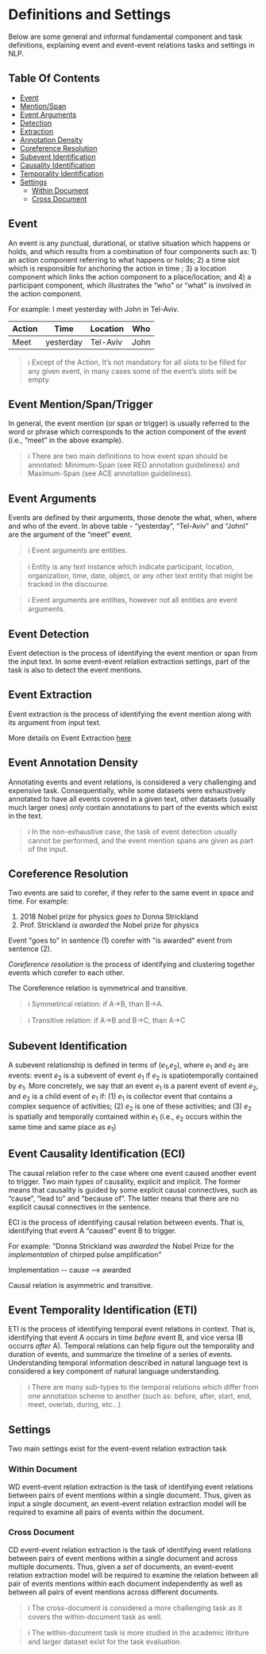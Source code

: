# Definitions and Settings
Below are some general and informal fundamental component and task definitions, explaining event and event-event relations tasks and settings in NLP.


## Table Of Contents
- [Event](#event)
- [Mention/Span](#event-mentionspan)
- [Event Arguments](#event-arguments)
- [Detection](#event-detection)
- [Extraction](#event-extraction)
- [Annotation Density](#event-annotation-density)
- [Coreference Resolution](#coreference-resolution)
- [Subevent Identification](#subevent-identification)
- [Causality Identification](#event-causality-identification-eci)
- [Temporality Identification](#event-temporality-identification-eti)
- [Settings](#settings)
    - [Within Document](#within-document)
    - [Cross Document](#cross-document)


## Event
An event is any punctual, durational, or stative situation which happens or holds, and which results from a combination of four components such as: 1) an action component referring to what happens or holds; 2) a time slot which is responsible for anchoring the action in time ; 3) a location component which links the action component to a place/location; and 4) a participant component, which illustrates the “who” or “what” is involved in the action component.

For example: I meet yesterday with John in Tel-Aviv.

| Action | Time | Location | Who |
| ------------- | ------------- | ------------- | ------------- |
| Meet | yesterday | Tel-Aviv | John |

> ℹ️  Except of the Action, It’s not mandatory for all slots to be filled for any given event, in many cases some of the event’s slots will be empty.


## Event Mention/Span/Trigger
In general, the event mention (or span or trigger) is usually referred to the word or phrase which corresponds to the action component of the event (i.e., “meet” in the above example).

> ℹ️ There are two main definitions to how event span should be annotated: Minimum-Span (see RED annotation guideliness) and Maximum-Span (see ACE annotation guideliness).


## Event Arguments
Events are defined by their arguments, those denote the what, when, where and who of the event. In above table - “yesterday”, “Tel-Aviv” and “Johnl” are the argument of the “meet” event.

> ℹ️ Event arguments are entities. 

> ℹ️ Entity is any text instance which indicate participant, location, organization, time, date, object, or any other text entity that might be tracked in the discourse. 

> ℹ️ Event arguments are entities, however not all entities are event arguments.


## Event Detection
Event detection is the process of identifying the event mention or span from the input text. In some event-event relation extraction settings, part of the task is also to detect the event mentions.


## Event Extraction
Event extraction is the process of identifying the event mention along with its argument from input text. 

More details on Event Extraction [here](arguments.md)


## Event Annotation Density
Annotating events and event relations, is considered a very challenging and expensive task. Consequentially, while some datasets were exhaustively annotated to have all events covered in a given text, other datasets (usually much larger ones) only contain annotations to part of the events which exist in the text. 

> ℹ️ In the non-exhaustive case, the task of event detection usually cannot be performed, and the event mention spans are given as part of the input.


## Coreference Resolution
Two events are said to corefer, if they refer to the same event in space and time. 
For example:
1. 2018 Nobel prize for physics *goes to* Donna Strickland 
2. Prof. Strickland *is awarded* the Nobel prize for physics

Event "goes to" in sentence (1) corefer with "is awarded" event from sentence (2).

*_Coreference resolution_* is the process of identifying and clustering together events which corefer to each other.

The Coreference relation is symmetrical and transitive.

> ℹ️ Symmetrical relation: if A->B, than B->A. 

> ℹ️ Transitive relation: if A->B and B->C, than A->C


## Subevent Identification
A subevent relationship is defined in terms of ($e_1$,$e_2$), where $e_1$ and $e_2$ are events: event $e_2$ is a subevent of event $e_1$ if $e_2$ is spatiotemporally contained by $e_1$. More concretely, we say that an event $e_1$ is a parent event of event $e_2$, and $e_2$ is a child event of $e_1$ if: (1) $e_1$ is collector event that contains a complex sequence of activities; (2) $e_2$ is one of these activities; and (3) $e_2$ is spatially and temporally contained within $e_1$ (i.e., $e_2$ occurs within the same time and same place as $e_1$)


## Event Causality Identification (ECI)
The causal relation refer to the case where one event caused another event to trigger. Two main types of causality, explicit and implicit. The former means that causality is guided by some explicit causal connectives, such as “cause”, “lead to” and “because of”. The latter means that there are no explicit causal connectives in the sentence.

ECI is the process of identifying causal relation between events. That is, identifying that event A “caused” event B to trigger. 

For example:
"Donna Strickland was *awarded* the Nobel Prize for the *implementation* of chirped pulse amplification"

Implementation -- cause --> awarded

Causal relation is asymmetric and transitive.


## Event Temporality Identification (ETI)
ETI is the process of identifying temporal event relations in context. That is, identifying that event A occurs in time *before* event B, and vice versa (B occurrs *after* A). Temporal relations can help figure out the temporality and duration of events, and summarize the timeline of a series of events. Understanding temporal information described in natural language text is considered a key component of natural language understanding.

> ℹ️ There are many sub-types to the temporal relations which differ from one annotation scheme to another (such as: before, after, start, end, meet, overlab, during, etc...).


## Settings
Two main settings exist for the event-event relation extraction task


### Within Document
WD event-event relation extraction is the task of identifying event relations between pairs of event mentions within a single document. Thus, given as input a single document, an event-event relation extraction model will be required to examine all pairs of events within the document.


### Cross Document
CD event-event relation extraction is the task of identifying event relations between pairs of event mentions within a single document and across multiple documents. Thus, given a *set* of documents, an event-event relation extraction model will be required to examine the relation between all pair of events mentions within each document independently as well as between all pairs of event mentions across different documents.


> ℹ️ The cross-document is considered a more challenging task as it covers the within-document task as well.


> ℹ️ The within-document task is more studied in the academic litriture and larger dataset exist for the task evaluation. 
